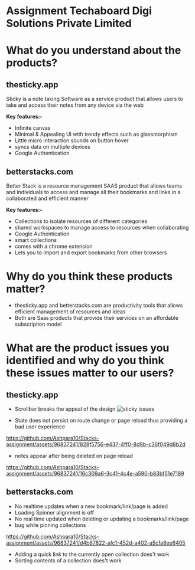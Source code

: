 # Assignment Techaboard Digi Solutions Private Limited


# What do you understand about the products?

## thesticky.app

Sticky is a note taking Software as a service product that allows users to take and access their notes from any device via the web


**Key features:-**

- Infinite canvas
- Minimal & Appealing UI with trendy effects such as glassmorphism
- Little micro interaction sounds on button hover
- syncs data on multiple devices
- Google Authentication

## betterstacks.com

Better Stack is a resource management SAAS product that allows teams and individuals to access and manage all their bookmarks and links in a collaborated and efficient manner

**Key features:-**

- Collections to isolate resources of different categories
- shared workspaces to manage access to resources when collaborating
- Google Authentication
- smart collections
- comes with a chrome extension
- Lets you to import and export bookmarks from other browsers

# Why do you think these products matter?

- thesticky.app and betterstacks.com are productivity tools that allows efficient management of resources and ideas
- Both are Saas products that provide their services on an affordable subscription model

# What are the product issues you identified and why do you think these issues matter to our users?

## thesticky.app
- Scrollbar breaks the appeal of the design ![sticky issues](https://github.com/Ashpara10/Stacks-assignment/assets/96837241/0b4ccf38-766e-4d4c-ad1b-68e54919f62f)


- State does not persist on route change or page reload
  thus providing a bad user experience
  
https://github.com/Ashpara10/Stacks-assignment/assets/96837241/828f5756-e437-4ff0-8d9b-c36f049d8b2d


- notes appear after being deleted on page reload
  
https://github.com/Ashpara10/Stacks-assignment/assets/96837241/16c309a6-3c41-4c4e-a590-b83bf51e7189





## betterstacks.com

- No realtime updates when a new bookmark/link/page is added
- Loading Spinner alignment is off
- No real time updated when deleting or updating a bookmarks/link/page
- bug while pinning collections

https://github.com/Ashpara10/Stacks-assignment/assets/96837241/d4b87822-afc1-452d-a402-a5cfa8ee6405

- Adding a quick link to the currently open collection does't work
- Sorting contents of a collection does't work

